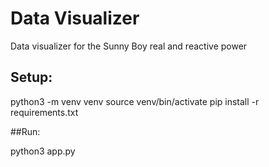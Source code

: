 # Data Visualizer

Data visualizer for the Sunny Boy real and reactive power

## Setup:

python3 -m venv venv
source venv/bin/activate
pip install -r requirements.txt

##Run: 

python3 app.py

